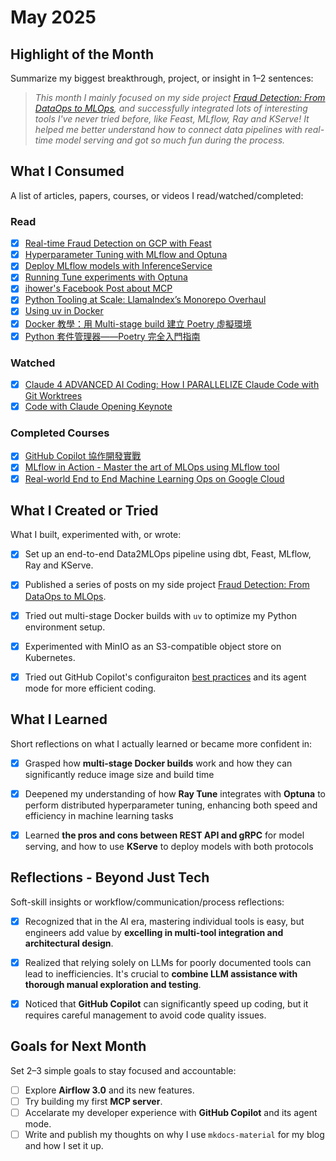 # May 2025

## Highlight of the Month
Summarize my biggest breakthrough, project, or insight in 1–2 sentences:

> *This month I mainly focused on my side project [Fraud Detection: From DataOps to MLOps](../side-projects/data2ml-ops/index.md), and successfully integrated lots of interesting tools I've never tried before, like Feast, MLflow, Ray and KServe! It helped me better understand how to connect data pipelines with real-time model serving and got so much fun during the process.*


## What I Consumed
A list of articles, papers, courses, or videos I read/watched/completed:

### Read
- [x] [Real-time Fraud Detection on GCP with Feast](https://docs.feast.dev/tutorials/tutorials-overview/fraud-detection)
- [x] [Hyperparameter Tuning with MLflow and Optuna](https://mlflow.org/docs/latest/traditional-ml/hyperparameter-tuning-with-child-runs/)
- [x] [Deploy MLflow models with InferenceService](https://kserve.github.io/website/latest/modelserving/v1beta1/mlflow/v2/)
- [x] [Running Tune experiments with Optuna](https://docs.ray.io/en/latest/tune/examples/optuna_example.html)
- [x] [ihower's Facebook Post about MCP](https://www.facebook.com/share/p/1LFDR4mykf/)
- [x] [Python Tooling at Scale: LlamaIndex’s Monorepo Overhaul](https://www.llamaindex.ai/blog/python-tooling-at-scale-llamaindex-s-monorepo-overhaul)
- [x] [Using uv in Docker](https://docs.astral.sh/uv/guides/integration/docker/)
- [x] [Docker 教學：用 Multi-stage build 建立 Poetry 虛擬環境](https://blog.kyomind.tw/poetry-multi-stage-build/)
- [x] [Python 套件管理器——Poetry 完全入門指南](https://blog.kyomind.tw/python-poetry/)

### Watched
- [x] [Claude 4 ADVANCED AI Coding: How I PARALLELIZE Claude Code with Git Worktrees](https://youtu.be/f8RnRuaxee8?si=L00V0As2PGgzUrQM)
- [x] [Code with Claude Opening Keynote](https://www.youtube.com/live/EvtPBaaykdo?si=6kfe34g5C3FPrh20)

### Completed Courses
- [x] [GitHub Copilot 協作開發實戰](https://learn.duotify.com/courses/gh-copilot)
- [x] [MLflow in Action - Master the art of MLOps using MLflow tool](https://www.udemy.com/course/mlflow-course/)
- [x] [Real-world End to End Machine Learning Ops on Google Cloud](https://www.udemy.com/course/machine-learning-ops-on-google-cloud-real-world-data-science)

## What I Created or Tried
What I built, experimented with, or wrote:

- [x] Set up an end-to-end Data2MLOps pipeline using dbt, Feast, MLflow, Ray and KServe.
- [x] Published a series of posts on my side project [Fraud Detection: From DataOps to MLOps](../side-projects/data2ml-ops/index.md).
- [x] Tried out multi-stage Docker builds with `uv` to optimize my Python environment setup.
- [x] Experimented with MinIO as an S3-compatible object store on Kubernetes.
- [x] Tried out GitHub Copilot's configuraiton [best practices](https://github.com/doggy8088/github-copilot-configs) and its agent mode for more efficient coding.


## What I Learned
Short reflections on what I actually learned or became more confident in:

- [x] Grasped how **multi-stage Docker builds** work and how they can significantly reduce image size and build time
- [x] Deepened my understanding of how **Ray Tune** integrates with **Optuna** to perform distributed hyperparameter tuning, enhancing both speed and efficiency in machine learning tasks
- [x] Learned **the pros and cons between REST API and gRPC** for model serving, and how to use **KServe** to deploy models with both protocols


## Reflections - Beyond Just Tech
Soft-skill insights or workflow/communication/process reflections:

- [x] Recognized that in the AI era, mastering individual tools is easy, but engineers add value by **excelling in multi-tool integration and architectural design**.
- [x] Realized that relying solely on LLMs for poorly documented tools can lead to inefficiencies. It's crucial to **combine LLM assistance with thorough manual exploration and testing**.
- [x] Noticed that **GitHub Copilot** can significantly speed up coding, but it requires careful management to avoid code quality issues.


## Goals for Next Month
Set 2–3 simple goals to stay focused and accountable:

- [ ] Explore **Airflow 3.0** and its new features.
- [ ] Try building my first **MCP server**.
- [ ] Accelarate my developer experience with **GitHub Copilot** and its agent mode.
- [ ] Write and publish my thoughts on why I use `mkdocs-material` for my blog and how I set it up.
